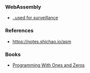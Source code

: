 ### WebAssembly

- [..used for surveillance](https://twitter.com/aral/status/1206173737730674688)

### References

- https://notes.shichao.io/asm

### Books

- [Programming With Ones and Zeros](https://www.hanshq.net/ones-and-zeros.html)
